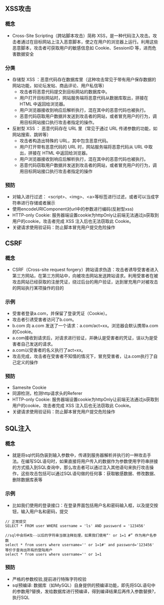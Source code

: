 ## XSS攻击
### 概念
* Cross-Site Scripting（跨站脚本攻击）简称 XSS，是一种代码注入攻击。攻击者通过在目标网站上注入恶意脚本，使之在用户的浏览器上运行。利用这些恶意脚本，攻击者可获取用户的敏感信息如 Cookie、SessionID 等，进而危害数据安全
### 分类
* 存储型 XSS ：恶意代码存在数据库里（这种攻击常见于带有用户保存数据的网站功能，如论坛发帖、商品评论、用户私信等）
    + 攻击者将恶意代码提交到目标网站的数据库中。
    + 用户打开目标网站时，网站服务端将恶意代码从数据库取出，拼接在 HTML 中返回给浏览器。
    + 用户浏览器接收到响应后解析执行，混在其中的恶意代码也被执行。
    + 恶意代码窃取用户数据并发送到攻击者的网站，或者冒充用户的行为，调用目标网站接口执行攻击者指定的操作。
* 反射型 XSS ： 恶意代码存在 URL 里（常见于通过 URL 传递参数的功能，如网站搜索、跳转等）
    + 攻击者构造出特殊的 URL，其中包含恶意代码。
    + 用户打开带有恶意代码的 URL 时，网站服务端将恶意代码从 URL 中取出，拼接在 HTML 中返回给浏览器。
    + 用户浏览器接收到响应后解析执行，混在其中的恶意代码也被执行。
    + 恶意代码窃取用户数据并发送到攻击者的网站，或者冒充用户的行为，调用目标网站接口执行攻击者指定的操作
### 预防
* 对输入进行过滤： \<script\>、\<img\>、\<a\>等标签进行过滤，或者可以当成字符串进行存储或者展示
* 使用encodeURIComponent对url中的参数进行编码(反射型xss)
* HTTP-only Cookie: 服务器端设置cookie为httpOnly让前端无法通过js获取到用户的cookie，攻击者完成 XSS 注入后也无法窃取此 Cookie。
* 关键请求使用验证码：防止脚本冒充用户提交危险操作

## CSRF
### 概念
* CSRF（Cross-site request forgery）跨站请求伪造：攻击者诱导受害者进入第三方网站，在第三方网站中，向被攻击网站发送跨站请求。利用受害者在被攻击网站已经获取的注册凭证，绕过后台的用户验证，达到冒充用户对被攻击的网站执行某项操作的目的
### 示例
* 受害者登录a.com，并保留了登录凭证（Cookie）。
* 攻击者引诱受害者访问了b.com。
* b.com 向 a.com 发送了一个请求：a.com/act=xx。浏览器会默认携带a.com的Cookie。
* a.com接收到请求后，对请求进行验证，并确认是受害者的凭证，误以为是受害者自己发送的请求。
* a.com以受害者的名义执行了act=xx。
* 攻击完成，攻击者在受害者不知情的情况下，冒充受害者，让a.com执行了自己定义的操作
### 预防
* Samesite Cookie
* 同源检测，检测http请求头的Referer 
* HTTP-only Cookie: 服务器端设置cookie为httpOnly让前端无法通过js获取到用户的cookie，攻击者完成 XSS 注入后也无法窃取此 Cookie。
* 关键请求使用验证码：防止脚本冒充用户提交危险操作


## SQL注入
### 概念
* 就是将sql代码伪装到输入参数中，传递到服务器解析并执行的一种攻击手法。在编写SQL语句时，如果直接将用户传入的数据作为参数使用字符串拼接的方式插入到SQL查询中，那么攻击者可以通过注入其他语句来执行攻击操作，这些攻击包括可以通过SQL语句做的任何事：获取敏感数据、修改数据、删除数据库表等
### 示例
* 比如我们使用的登录接口：在登录界面包括用户名和密码输入框，以及提交按钮，输入用户名和密码，提交
```
// 正常提交
SELECT * FROM user WHERE username = 'ls' AND password = '123456'

//sql中会将#及--以后的字符串当做注释处理，如果我们使用“' or 1=1 #” 作为用户名参数
select * from users where username='' or 1=1#' and password='123456'
等价于查询出所有的登陆用户
select * from users where username='' or 1=1

```

### 预防
* 严格的参数校验,提前进行特殊字符校验
* sql预编译: 数据库（如MySQL）自身提供的预编译功能，即先将SQL语句中的参数用?替换，发给数据库进行预编译，得到编译结果后再传入参数替换?，执行SQL


